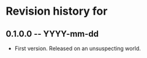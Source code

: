 # Revision history for

## 0.1.0.0 -- YYYY-mm-dd

* First version. Released on an unsuspecting world.
